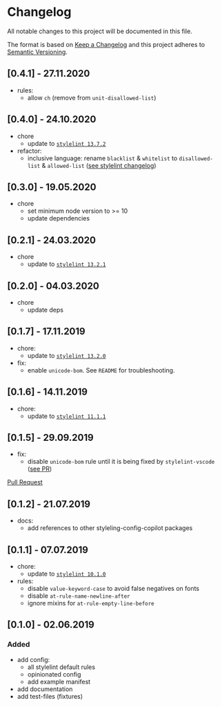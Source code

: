 # Changelog
All notable changes to this project will be documented in this file.

The format is based on [Keep a Changelog](http://keepachangelog.com/en/1.0.0/)
and this project adheres to [Semantic Versioning](http://semver.org/spec/v2.0.0.html).

## [0.4.1] - 27.11.2020
- rules: 
  - allow `ch` (remove from `unit-disallowed-list`)

## [0.4.0] - 24.10.2020
- chore
  - update to [`stylelint 13.7.2`](https://github.com/stylelint/stylelint/blob/master/CHANGELOG.md#1372)
- refactor:
  - inclusive language: rename `blacklist` & `whitelist` to `disallowed-list` & `allowed-list` ([see stylelint changelog](https://github.com/stylelint/stylelint/blob/master/CHANGELOG.md#1370))

## [0.3.0] - 19.05.2020
- chore
  - set minimum node version to >= 10
  - update dependencies

## [0.2.1] - 24.03.2020
- chore
  - update to [`stylelint 13.2.1`](https://github.com/stylelint/stylelint/blob/master/CHANGELOG.md#1321)

## [0.2.0] - 04.03.2020
- chore
  - update deps

## [0.1.7] - 17.11.2019
- chore:
  - update to [`stylelint 13.2.0`](https://github.com/stylelint/stylelint/blob/master/CHANGELOG.md#1320)
- fix:
  - enable `unicode-bom`. See `README` for troubleshooting. 

## [0.1.6] - 14.11.2019
- chore:
  - update to [`stylelint 11.1.1`](https://github.com/stylelint/stylelint/blob/master/CHANGELOG.md#1111)

## [0.1.5] - 29.09.2019
- fix:
  - disable `unicode-bom` rule until it is being fixed by `stylelint-vscode` ([see PR](https://github.com/shinnn/stylelint-vscode/pull/12))

[Pull Request](https://github.com/shinnn/stylelint-vscode/pulls)
## [0.1.2] - 21.07.2019
- docs:
  - add references to other styleling-config-copilot packages

## [0.1.1] - 07.07.2019
- chore:
  - update to [`stylelint 10.1.0`](https://github.com/stylelint/stylelint/blob/master/CHANGELOG.md#1010)
- rules:
  - disable `value-keyword-case` to avoid false negatives on fonts
  - disable `at-rule-name-newline-after`
  - ignore mixins for `at-rule-empty-line-before`

## [0.1.0] - 02.06.2019

### Added
- add config:
  - all stylelint default rules
  - opinionated config
  - add example manifest
- add documentation
- add test-files (fixtures)
